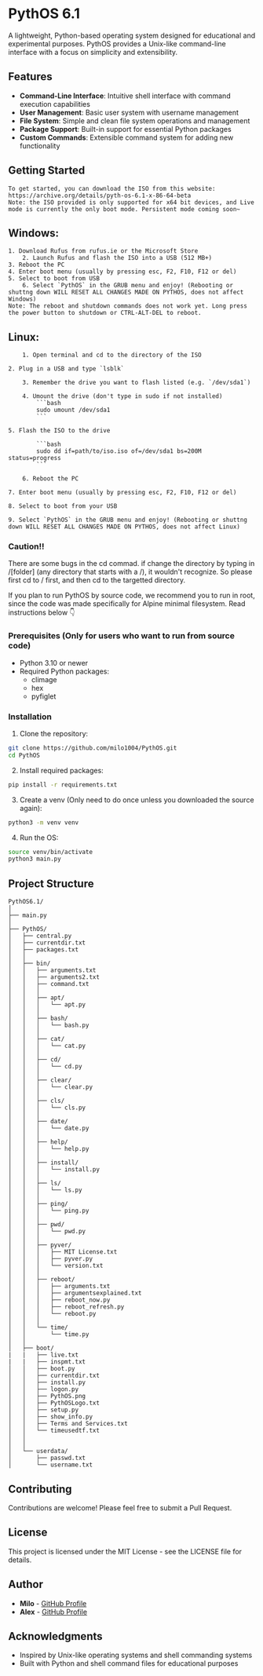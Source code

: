 # PythOS 6.1

A lightweight, Python-based operating system designed for educational and experimental purposes. PythOS provides a Unix-like command-line interface with a focus on simplicity and extensibility.

## Features

- **Command-Line Interface**: Intuitive shell interface with command execution capabilities
- **User Management**: Basic user system with username management
- **File System**: Simple and clean file system operations and management
- **Package Support**: Built-in support for essential Python packages
- **Custom Commands**: Extensible command system for adding new functionality

## Getting Started
	To get started, you can download the ISO from this website: https://archive.org/details/pyth-os-6.1-x-86-64-beta
	Note: the ISO provided is only supported for x64 bit devices, and Live mode is currently the only boot mode. Persistent mode coming soon~
  ## Windows: 
  	1. Download Rufus from rufus.ie or the Microsoft Store
		2. Launch Rufus and flash the ISO into a USB (512 MB+)
    3. Reboot the PC
    4. Enter boot menu (usually by pressing esc, F2, F10, F12 or del)
    5. Select to boot from USB
		6. Select `PythOS` in the GRUB menu and enjoy! (Rebooting or shuttng down WILL RESET ALL CHANGES MADE ON PYTHOS, does not affect Windows)
    Note: The reboot and shutdown commands does not work yet. Long press the power button to shutdown or CTRL-ALT-DEL to reboot.

  ## Linux:
		1. Open terminal and cd to the directory of the ISO

    2. Plug in a USB and type `lsblk`

		3. Remember the drive you want to flash listed (e.g. `/dev/sda1`)

		4. Umount the drive (don't type in sudo if not installed)
			```bash
			sudo umount /dev/sda1
			```

    5. Flash the ISO to the drive

			```bash
			sudo dd if=path/to/iso.iso of=/dev/sda1 bs=200M status=progress
			```

		6. Reboot the PC

    7. Enter boot menu (usually by pressing esc, F2, F10, F12 or del)

    8. Select to boot from your USB

    9. Select `PythOS` in the GRUB menu and enjoy! (Rebooting or shuttng down WILL RESET ALL CHANGES MADE ON PYTHOS, does not affect Linux)

### Caution!!
  There are some bugs in the cd commad. if change the directory by typing in /[folder] (any directory that starts with a /), it wouldn't recognize. So please first cd to / first, and then cd to the targetted directory.
  
  If you plan to run PythOS by source code, we recommend you to run in root, since the code was made specifically for Alpine minimal filesystem.
  Read instructions below 👇 

### Prerequisites (Only for users who want to run from source code)

- Python 3.10 or newer
- Required Python packages:
  - climage
  - hex
  - pyfiglet

### Installation

1. Clone the repository:
```bash
git clone https://github.com/milo1004/PythOS.git
cd PythOS
```

2. Install required packages:
```bash
pip install -r requirements.txt
```

3. Create a venv (Only need to do once unless you downloaded the source again):
```bash
python3 -m venv venv
```

4. Run the OS:
```bash
source venv/bin/activate
python3 main.py
```

## Project Structure
```
PythOS6.1/
│
├── main.py
│
├── PythOS/
│   ├── central.py
│   ├── currentdir.txt
│   ├── packages.txt
│   │
│   ├── bin/
│   │   ├── arguments.txt
│   │   ├── arguments2.txt
│   │   ├── command.txt
│   │   │
│   │   ├── apt/
│   │   │   └── apt.py
│   │   │
│   │   ├── bash/
│   │   │   └── bash.py
│   │   │
│   │   ├── cat/
│   │   │   └── cat.py
│   │   │
│   │   ├── cd/
│   │   │   └── cd.py
│   │   │
│   │   ├── clear/
│   │   │   └── clear.py
│   │   │
│   │   ├── cls/
│   │   │   └── cls.py
│   │   │
│   │   ├── date/
│   │   │   └── date.py
│   │   │
│   │   ├── help/
│   │   │   └── help.py
│   │   │
│   │   ├── install/
│   │   │   └── install.py
│   │   │
│   │   ├── ls/
│   │   │   └── ls.py
│   │   │
│   │   ├── ping/
│   │   │   └── ping.py
│   │   │
│   │   ├── pwd/
│   │   │   └── pwd.py
│   │   │
│   │   ├── pyver/
│   │   │   ├── MIT License.txt
│   │   │   ├── pyver.py
│   │   │   └── version.txt
│   │   │
│   │   ├── reboot/
│   │   │   ├── arguments.txt
│   │   │   ├── argumentsexplained.txt
│   │   │   ├── reboot_now.py
│   │   │   ├── reboot_refresh.py
│   │   │   └── reboot.py
│   │   │
│   │   └── time/
│   │       └── time.py
│   │
│   ├── boot/
|   |   ├── live.txt
|   |   ├── inspmt.txt
│   │   ├── boot.py
│   │   ├── currentdir.txt
│   │   ├── install.py
│   │   ├── logon.py
│   │   ├── PythOS.png
│   │   ├── PythOSLogo.txt
│   │   ├── setup.py
│   │   ├── show_info.py
│   │   ├── Terms and Services.txt
│   │   └── timeusedtf.txt
│   │
│   │
│   └── userdata/
│       ├── passwd.txt
│       └── username.txt
```



## Contributing

Contributions are welcome! Please feel free to submit a Pull Request.

## License

This project is licensed under the MIT License - see the LICENSE file for details.

## Author

- **Milo** - [GitHub Profile](https:/github.com/milo1004)
- **Alex** - [GitHub Profile](https://github.com/alexlam0206)

## Acknowledgments

- Inspired by Unix-like operating systems and shell commanding systems
- Built with Python and shell command files for educational purposes
